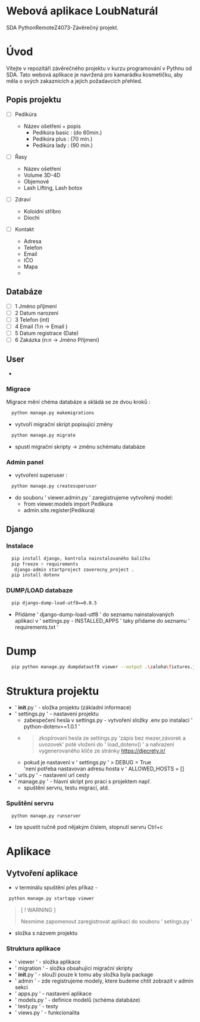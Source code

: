 # Webová aplikace LoubNaturál
  SDA PythonRemoteZ4073-Závěrečný projekt.

# Úvod
  Vítejte v repozitáři závěrečného projektu v kurzu programování v Pythnu od SDA.
  Tato webová aplikace je navržená pro kamarádku kosmetičku, aby měla o svých zakaznicích a jejich požadavcích přehled.

## Popis projektu
 -[ ] Pedikúra
   - Název ošetření + popis
     - Pedikúra basic : (do 60min.)
     - Pedikúra plus : (70 min.)
     - Pedikúra lady : (90 min.)
 -[ ] Řasy
   - Název ošetření
    - Volume 3D-4D 
    - Objemové 
    - Lash Lifting, Lash botox

-[ ] Zdraví
  - Koloidní stříbro
  - Diochi

-[ ] Kontakt
  - Adresa 
  - Telefon
  - Email
  - IČO
  - Mapa
  - 
## Databáze
-[ ] 1 Jméno příjmení
-[ ] 2 Datum narození
-[ ] 3 Telefon (int)
-[ ] 4 Email (1:n -> Email )
-[ ] 5 Datum registrace (Date)
-[ ] 6 Zakázka (n:n -> Jméno Příjmení) 
 
## User
- 

### Migrace
 Migrace mění chéma databáze a skládá se ze dvou kroků :

 ```bash
   python manage.py makemigrations
 ```
- vytvoří migrační skript popisující změny
 ```bash 
   python manage.py migrate
 ``` 
 - spustí migrační skripty ->  změnu schématu databáze

### Admin panel
 - vytvoření superuser : 
 ```bash
   python manage.py createsuperuser
 ````
 - do souboru ' viewer.admin.py ' zaregistrujeme vytvořený model:
   - from viewer.models import Pedikura
   - admin.site.register(Pedikura)

## Django
 ### Instalace
 ```bash
   pip install django, kontrola nainstalovaného balíčku 
   pip freeze > requirements
    django-admin startproject zaverecny_project .
   pip install dotenv
 ````
### DUMP/LOAD databaze
 ```bash
   pip django-dump-load-utf8==0.0.5
 ```
- Přidáme ' django-dump-load-utf8 ' do seznamu
nainstalovaných aplikací v ' settings.py - INSTALLED_APPS '
taky přidame do seznamu ' requirements.txt '

# Dump
```bash
  pip python manage.py dumpdatautf8 viewer --output .\zaloha\fixtures.json'
 ```

 # Struktura projektu
 - ' __init__.py ' - složka projektu (základní informace)
  - ' settings.py ' - nastavení projektu
    - zabespečení hesla v settings.py - vytvoření složky .env po  instalaci ' python-dotenv==1.0.1 ' 
    - > zkopírovaní
      hesla ze settings.py 'zápis bez mezer,závorek a uvozovek'  poté vložení do  ' load_dotenv() ' a nahrazení vygenerovaného klíče ze stránky https://djecrety.ir/
    - pokud je nastavení v ' settings.py ' > DEBUG = True  
    'není potřeba nastavovan adresu hosta v '  ALLOWED_HOSTS = [] 
  - ' urls.py ' - nastavení url cesty
  - ' manage.py ' - hlavní skript pro praci s projektem např.  
    - spuštění servru, testu migrací,  atd.

### Spuštění servru
```bash
  python manage.py runserver
```
 - lze spustit ručně pod nějakým číslem, stopnutí servru Ctrl+c

# Aplikace
## Vytvoření aplikace
 - v terminálu spuštění přes příkaz - 
 ```bash
  python manage.py startapp viewer 
 ```
> [ ! WARNING ]
> 
> Nesmíme zapomenout zaregistrovat aplikaci do souboru  ' setings.py ' 
 - složka s názvem projektu   

### Struktura aplikace
 - ' viewer ' - složka aplikace
 - ' migration ' - složka obsahující migrační skripty
 - ' __init__.py ' - slouží pouze k tomu aby složka byla package
 - ' admin ' - zde registrujeme  modely, ktere budeme chtít zobrazit v admin sekci
 - ' apps.py ' - nastavení aplikace
 - ' models.py ' - definice modelů (schéma databáze)
 - ' testy.py ' - testy
 - ' views.py ' - funkcionalita
